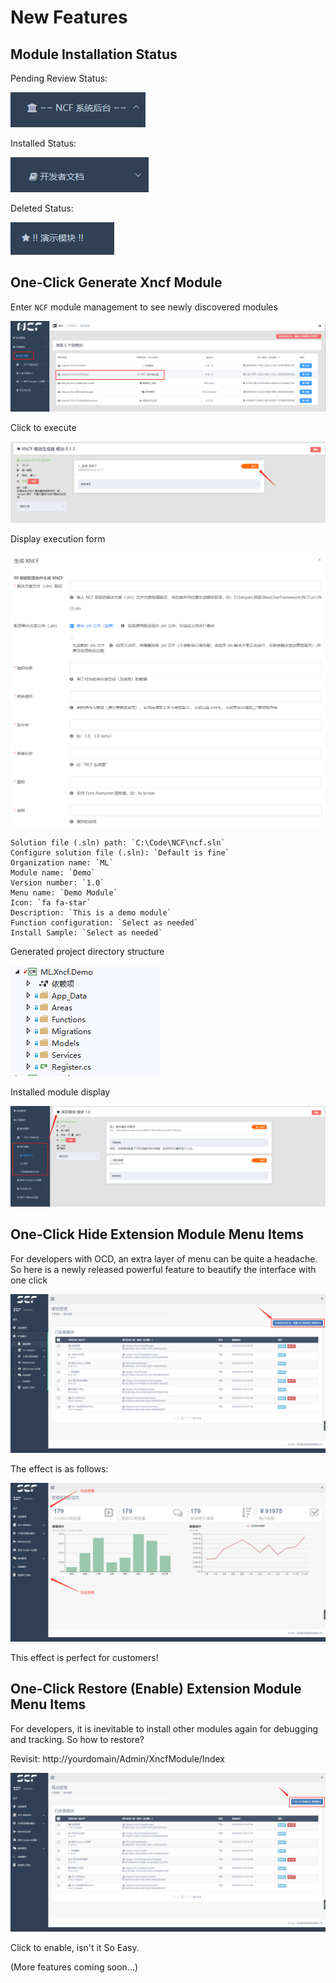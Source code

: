 # New Features

## Module Installation Status

Pending Review Status:

![Image text](./images/new_function/fn_module_status_no_open.png)

Installed Status:

![Image text](./images/new_function/fn_module_status_open.png)

Deleted Status:

![Image text](./images/new_function/fn_module_status_deleted.png)

## One-Click Generate Xncf Module

Enter `NCF` module management to see newly discovered modules

![Image text](./images/new_function/fn_xncf_module_builder.png)

Click to execute

![Image text](./images/new_function/fn_xncf_module_builder_execute.png)

Display execution form

![Image text](./images/new_function/fn_xncf_module_builder_execute_form.png)

```
Solution file (.sln) path: `C:\Code\NCF\ncf.sln`
Configure solution file (.sln): `Default is fine`
Organization name: `ML`
Module name: `Demo`
Version number: `1.0`
Menu name: `Demo Module`
Icon: `fa fa-star`
Description: `This is a demo module`
Function configuration: `Select as needed`
Install Sample: `Select as needed`
```

Generated project directory structure

![Image text](./images/new_function/fn_xncf_module_builder_struct.png)

Installed module display

![Image text](./images/new_function/fn_xncf_module_builder_show.png)

## One-Click Hide Extension Module Menu Items

For developers with OCD, an extra layer of menu can be quite a headache. So here is a newly released powerful feature to beautify the interface with one click

![Image text](./images/new_function/hidden_extend_menu.png)

The effect is as follows:

![Image text](./images/new_function/hidden_after_menu_show.png)

This effect is perfect for customers!

## One-Click Restore (Enable) Extension Module Menu Items

For developers, it is inevitable to install other modules again for debugging and tracking. So how to restore?

Revisit: http://yourdomain/Admin/XncfModule/Index

![Image text](./images/new_function/show_open_extend_menu_button.png)

Click to enable, isn't it So Easy.

(More features coming soon...)
